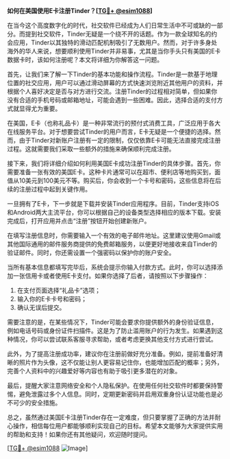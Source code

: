 **如何在美国使用E卡注册Tinder？[[TG💪+ @esim1088](https://t.me/s/esim1088)]**

在当今这个高度数字化的时代，社交软件已经成为人们日常生活中不可或缺的一部分。而提到社交软件，Tinder无疑是一个绕不开的话题。作为一款全球知名的约会应用，Tinder以其独特的滑动匹配机制吸引了无数用户。然而，对于许多身处海外的华人来说，想要顺利使用Tinder并非易事，尤其是当你手头只有美国的E卡数据卡时，该如何注册呢？本文将详细为你解答这一问题。

首先，让我们来了解一下Tinder的基本功能和操作流程。Tinder是一款基于地理位置的社交应用，用户可以通过滑动屏幕的方式快速浏览附近其他用户的资料，并根据个人喜好决定是否与对方进行交流。注册Tinder的过程相对简单，但如果你没有合适的手机号码或邮箱地址，可能会遇到一些困难。因此，选择合适的支付方式就显得尤为重要。

在美国，E卡（也称礼品卡）是一种非常流行的预付式消费工具，广泛应用于各大在线服务平台。对于想要尝试Tinder的用户而言，E卡无疑是一个便捷的选择。然而，由于Tinder对新账户注册有一定的限制，仅仅依靠E卡可能无法直接完成注册过程。这就需要我们采取一些额外的措施来确保顺利完成注册。

接下来，我们将详细介绍如何利用美国E卡成功注册Tinder的具体步骤。首先，你需要准备一张有效的美国E卡。这种卡片通常可以在超市、便利店等地购买到，面值从10美元到100美元不等。购买后，你会收到一个卡号和密码，这些信息将在后续的注册过程中起到关键作用。

一旦拥有了E卡，下一步就是下载并安装Tinder应用程序。目前，Tinder支持iOS和Android两大主流平台，你可以根据自己的设备类型选择相应的版本下载。安装完成后，打开应用并点击“注册”按钮开始创建新账户。

在填写注册信息时，你需要输入一个有效的电子邮件地址。这里建议使用Gmail或其他国际通用的邮件服务商提供的免费邮箱服务，以便更好地接收来自Tinder的验证邮件。同时，你还需设置一个强密码以保护你的账户安全。

当所有基本信息都填写完毕后，系统会提示你输入付款方式。此时，你可以选择添加一张信用卡或者使用E卡支付。如果你选择了后者，请按照以下步骤操作：

1. 在支付页面选择“礼品卡”选项；
2. 输入你的E卡卡号和密码；
3. 确认无误后提交。

需要注意的是，在某些情况下，Tinder可能会要求你提供额外的身份验证信息，例如电话号码或身份证件扫描件。这是为了防止滥用账户的行为发生。如果遇到这种情况，你可以尝试联系客服寻求帮助，或者考虑更换其他支付方式进行尝试。

此外，为了提高注册成功率，建议你在注册前做好充分准备。例如，提前准备好清晰的照片作为头像，这不仅能让别人更容易记住你，也能增加匹配的概率；另外，完善个人资料中的兴趣爱好等内容也有助于吸引更多潜在的对象。

最后，提醒大家注意网络安全和个人隐私保护。在使用任何社交软件时都要保持警惕，避免泄露过多个人信息。同时，定期更新密码并启用双重身份认证功能也是必不可少的安全措施。

总之，虽然通过美国E卡注册Tinder存在一定难度，但只要掌握了正确的方法并耐心操作，相信每位用户都能够顺利实现自己的目标。希望本文能够为大家提供实用的帮助和支持！如果你还有其他疑问，欢迎随时提问。

[[TG💪+ @esim1088](https://t.me/s/esim1088) ![Image](https://i.postimg.cc/4NQfJmqS/Snipaste-2025-05-13-00-14-12.png)]